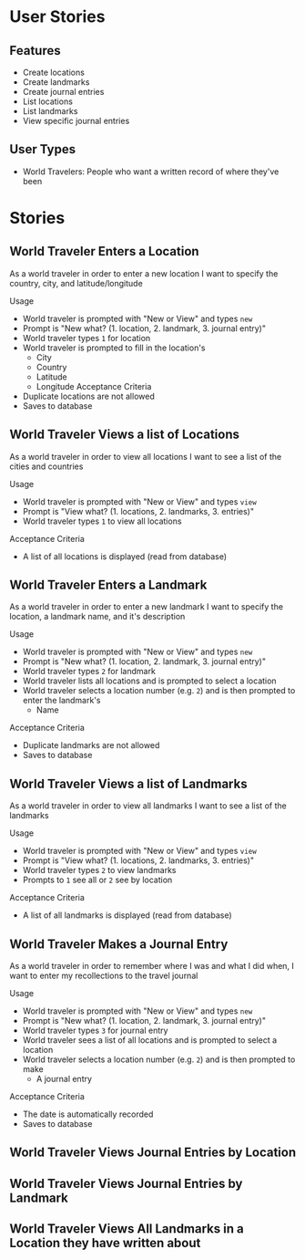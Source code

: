 # User Stories

## Features
  * Create locations
  * Create landmarks
  * Create journal entries
  * List locations
  * List landmarks
  * View specific journal entries

## User Types
  * World Travelers: People who want a written record of where they've been

# Stories
## World Traveler Enters a Location
As a world traveler
in order to enter a new location
I want to specify the country, city, and latitude/longitude

Usage
* World traveler is prompted with "New or View" and types `new`
* Prompt is "New what? (1. location, 2. landmark, 3. journal entry)"
* World traveler types `1` for location
* World traveler is prompted to fill in the location's
  * City
  * Country
  * Latitude
  * Longitude
Acceptance Criteria
* Duplicate locations are not allowed
* Saves to database



## World Traveler Views a list of Locations
As a world traveler
in order to view all locations
I want to see a list of the cities and countries

Usage
* World traveler is prompted with "New or View" and types `view`
* Prompt is "View what? (1. locations, 2. landmarks, 3. entries)"
* World traveler types `1` to view all locations

Acceptance Criteria
* A list of all locations is displayed (read from database)



## World Traveler Enters a Landmark
As a world traveler
in order to enter a new landmark
I want to specify the location, a landmark name, and it's description

Usage
* World traveler is prompted with "New or View" and types `new`
* Prompt is "New what? (1. location, 2. landmark, 3. journal entry)"
* World traveler types `2` for landmark
* World traveler lists all locations and is prompted to select a location
* World traveler selects a location number (e.g. `2`) and is then prompted to enter the landmark's
  * Name

Acceptance Criteria
* Duplicate landmarks are not allowed
* Saves to database



## World Traveler Views a list of Landmarks
As a world traveler
in order to view all landmarks
I want to see a list of the landmarks

Usage
* World traveler is prompted with "New or View" and types `view`
* Prompt is "View what? (1. locations, 2. landmarks, 3. entries)"
* World traveler types `2` to view landmarks
* Prompts to `1` see all or `2` see by location

Acceptance Criteria
* A list of all landmarks is displayed (read from database)


## World Traveler Makes a Journal Entry
As a world traveler
in order to remember where I was and what I did when,
I want to enter my recollections to the travel journal

Usage
* World traveler is prompted with "New or View" and types `new`
* Prompt is "New what? (1. location, 2. landmark, 3. journal entry)"
* World traveler types `3` for journal entry
* World traveler sees a list of all locations and is prompted to select a location
* World traveler selects a location number (e.g. `2`) and is then prompted to make
  * A journal entry

Acceptance Criteria
  * The date is automatically recorded
  * Saves to database


## World Traveler Views Journal Entries by Location

## World Traveler Views Journal Entries by Landmark

## World Traveler Views All Landmarks in a Location they have written about
